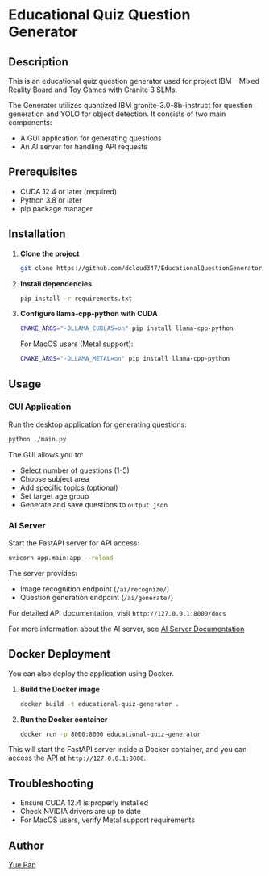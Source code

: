 # Educational Quiz Question Generator

## Description

This is an educational quiz question generator used for project IBM – Mixed Reality Board and Toy Games with Granite 3 SLMs.

The Generator utilizes quantized IBM granite-3.0-8b-instruct for question generation and YOLO for object detection. It
consists of two main components:

- A GUI application for generating questions
- An AI server for handling API requests

## Prerequisites

- CUDA 12.4 or later (required)
- Python 3.8 or later
- pip package manager

## Installation

1. **Clone the project**
   ```bash
   git clone https://github.com/dcloud347/EducationalQuestionGenerator.git
   ```

2. **Install dependencies**
   ```bash
   pip install -r requirements.txt
   ```

3. **Configure llama-cpp-python with CUDA**
   ```bash
   CMAKE_ARGS="-DLLAMA_CUBLAS=on" pip install llama-cpp-python
   ```

   For MacOS users (Metal support):
   ```bash
   CMAKE_ARGS="-DLLAMA_METAL=on" pip install llama-cpp-python
   ```

## Usage

### GUI Application

Run the desktop application for generating questions:

```bash
python ./main.py
```

The GUI allows you to:

- Select number of questions (1-5)
- Choose subject area
- Add specific topics (optional)
- Set target age group
- Generate and save questions to `output.json`

### AI Server

Start the FastAPI server for API access:

```bash
uvicorn app.main:app --reload
```

The server provides:

- Image recognition endpoint (`/ai/recognize/`)
- Question generation endpoint (`/ai/generate/`)

For detailed API documentation, visit `http://127.0.0.1:8000/docs`

For more information about the AI server, see [AI Server Documentation](app/README.md)

## Docker Deployment

You can also deploy the application using Docker.

1. **Build the Docker image**
   ```bash
   docker build -t educational-quiz-generator .
   ```

2. **Run the Docker container**
   ```bash
   docker run -p 8000:8000 educational-quiz-generator
   ```

This will start the FastAPI server inside a Docker container, and you can access the API at `http://127.0.0.1:8000`.

## Troubleshooting

- Ensure CUDA 12.4 is properly installed
- Check NVIDIA drivers are up to date
- For MacOS users, verify Metal support requirements

## Author

[Yue Pan](https://dcloud347.github.io)
